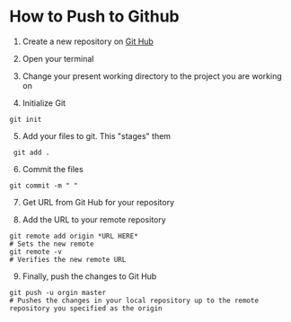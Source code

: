 # How to Push to Github
1. Create a new repository on [Git Hub](https://www.github.com)

1. Open your terminal

1. Change your present working directory to the project you are working on

1. Initialize Git
```
git init
```
5. Add your files to git. This "stages" them
``` 
 git add .
 ```
6. Commit the files 
``` 
git commit -m " "
```
7. Get URL from Git Hub for your repository

1. Add the URL to your remote repository 
```
git remote add origin *URL HERE*
# Sets the new remote
git remote -v
# Verifies the new remote URL

```

9. Finally, push the changes to Git Hub
```
git push -u orgin master
# Pushes the changes in your local repository up to the remote repository you specified as the origin
```





